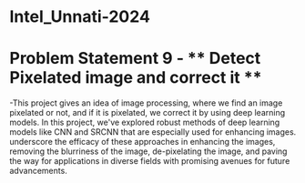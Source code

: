 # Intel_Unnati-2024
# Problem Statement 9 - ** Detect Pixelated image and correct it **
-This project gives an idea of image processing, where we find an image pixelated or not, and if it is pixelated, we correct it by using deep learning models. In this project, we've explored robust methods of deep learning models like CNN and SRCNN that are especially used for enhancing images. underscore the efficacy of these approaches in enhancing the images, removing the blurriness of the image, de-pixelating the image, and paving the way for applications in diverse fields with promising avenues for future advancements.
